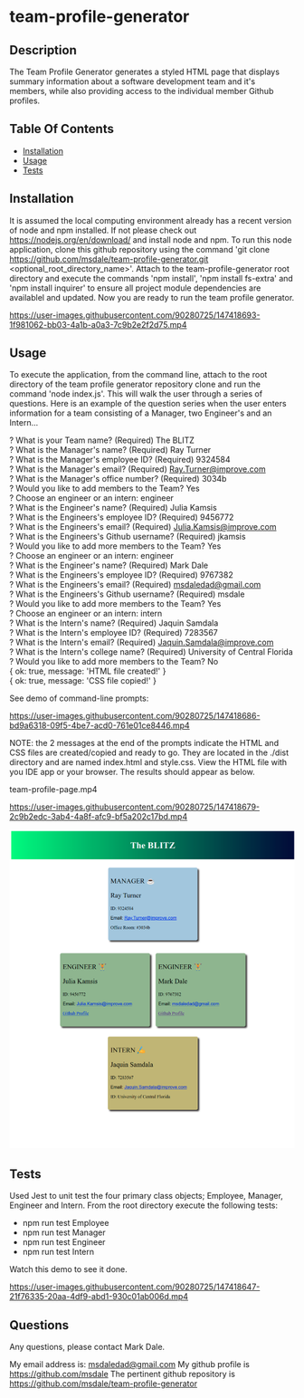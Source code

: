 # team-profile-generator


## Description

The Team Profile Generator generates a styled HTML page that displays summary information about a software development team and it's members, while also providing access to the individual member Github profiles.


## Table Of Contents

* [Installation](#installation)
* [Usage](#usage)
* [Tests](#tests)


## Installation

It is assumed the local computing environment already has a recent version of node and npm installed.  If not please check out https://nodejs.org/en/download/ and install node and npm.  To run this node application, clone this github repository using the command 'git clone https://github.com/msdale/team-profile-generator.git <optional_root_directory_name>'.  Attach to the team-profile-generator root directory and execute the commands 'npm install', 'npm install fs-extra' and 'npm install inquirer' to ensure all project module dependencies are availablel and updated.  Now you are ready to run the team profile generator.

https://user-images.githubusercontent.com/90280725/147418693-1f981062-bb03-4a1b-a0a3-7c9b2e2f2d75.mp4


## Usage

To execute the application, from the command line, attach to the root directory of the team profile generator repository clone and run the command 'node index.js'.  This will walk the user through a series of questions.  Here is an example of the question series when the user enters information for a team consisting of a Manager, two Engineer's and an Intern...

? What is your Team name? (Required) The BLITZ  
? What is the Manager's name? (Required) Ray Turner  
? What is the Manager's employee ID? (Required) 9324584  
? What is the Manager's email? (Required) Ray.Turner@improve.com  
? What is the Manager's office number? (Required) 3034b  
? Would you like to add members to the Team? Yes  
? Choose an engineer or an intern: engineer  
? What is the Engineer's name? (Required) Julia Kamsis  
? What is the Engineers's employee ID? (Required) 9456772  
? What is the Engineers's email? (Required) Julia.Kamsis@improve.com  
? What is the Engineers's Github username? (Required) jkamsis  
? Would you like to add more members to the Team? Yes  
? Choose an engineer or an intern: engineer  
? What is the Engineer's name? (Required) Mark Dale  
? What is the Engineers's employee ID? (Required) 9767382  
? What is the Engineers's email? (Required) msdaledad@gmail.com  
? What is the Engineers's Github username? (Required) msdale  
? Would you like to add more members to the Team? Yes  
? Choose an engineer or an intern: intern  
? What is the Intern's name? (Required) Jaquin Samdala  
? What is the Intern's employee ID? (Required) 7283567  
? What is the Intern's email? (Required) Jaquin.Samdala@improve.com  
? What is the Intern's college name? (Required) University of Central Florida  
? Would you like to add more members to the Team? No  
{ ok: true, message: 'HTML file created!' }  
{ ok: true, message: 'CSS file copied!' }  

See demo of command-line prompts:  

https://user-images.githubusercontent.com/90280725/147418686-bd9a6318-09f5-4be7-acd0-761e01ce8446.mp4

NOTE: the 2 messages at the end of the prompts indicate the HTML and CSS files are created/copied and ready to go.  They are located in the ./dist directory and are named index.html and style.css. View the HTML file with you IDE app or your browser.  The results should appear as below.

team-profile-page.mp4

https://user-images.githubusercontent.com/90280725/147418679-2c9b2edc-3ab4-4a8f-afc9-bf5a202c17bd.mp4

![](./assets/images/team-profile-sample.png)


## Tests

Used Jest to unit test the four primary class objects; Employee, Manager, Engineer and Intern.  From the root directory execute the following tests:  

* npm run test Employee
* npm run test Manager
* npm run test Engineer
* npm run test Intern
  
Watch this demo to see it done.  

https://user-images.githubusercontent.com/90280725/147418647-21f76335-20aa-4df9-abd1-930c01ab006d.mp4



## Questions

Any questions, please contact Mark Dale.

My email address is: msdaledad@gmail.com
My github profile is https://github.com/msdale
The pertinent github repository is https://github.com/msdale/team-profile-generator
